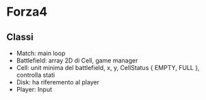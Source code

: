 # Forza4

## Classi

* Match: main loop
* Battlefield: array 2D di Cell, game manager
* Cell: unit minima del battlefield, x, y, CellStatus { EMPTY, FULL }, controlla stati
* Disk: ha riferemento al player
* Player: Input